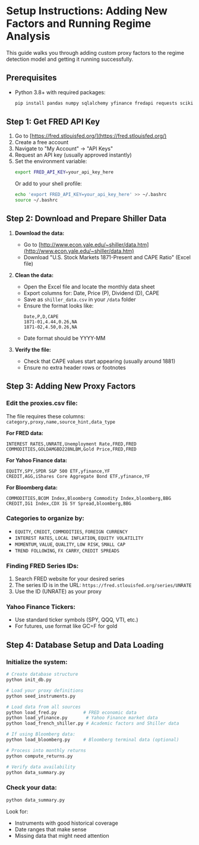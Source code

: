 # Setup Instructions: Adding New Factors and Running Regime Analysis

This guide walks you through adding custom proxy factors to the regime detection model and getting it running successfully.

## Prerequisites

- Python 3.8+ with required packages:
  ```bash
  pip install pandas numpy sqlalchemy yfinance fredapi requests scikit-learn matplotlib seaborn
  ```

## Step 1: Get FRED API Key

1. Go to [https://fred.stlouisfed.org/](https://fred.stlouisfed.org/)
2. Create a free account
3. Navigate to "My Account" → "API Keys"
4. Request an API key (usually approved instantly)
5. Set the environment variable:
   ```bash
   export FRED_API_KEY=your_api_key_here
   ```
   Or add to your shell profile:
   ```bash
   echo 'export FRED_API_KEY=your_api_key_here' >> ~/.bashrc
   source ~/.bashrc
   ```

## Step 2: Download and Prepare Shiller Data

1. **Download the data:**
   - Go to [http://www.econ.yale.edu/~shiller/data.htm](http://www.econ.yale.edu/~shiller/data.htm)
   - Download "U.S. Stock Markets 1871-Present and CAPE Ratio" (Excel file)

2. **Clean the data:**
   - Open the Excel file and locate the monthly data sheet
   - Export columns for: Date, Price (P), Dividend (D), CAPE
   - Save as `shiller_data.csv` in your `/data` folder
   - Ensure the format looks like:
     ```csv
     Date,P,D,CAPE
     1871-01,4.44,0.26,NA
     1871-02,4.50,0.26,NA
     ```
   - Date format should be YYYY-MM

3. **Verify the file:**
   - Check that CAPE values start appearing (usually around 1881)
   - Ensure no extra header rows or footnotes

## Step 3: Adding New Proxy Factors

### Edit the proxies.csv file:

The file requires these columns: `category,proxy,name,source_hint,data_type`

**For FRED data:**
```csv
INTEREST RATES,UNRATE,Unemployment Rate,FRED,FRED
COMMODITIES,GOLDAMGBD228NLBM,Gold Price,FRED,FRED
```

**For Yahoo Finance data:**
```csv
EQUITY,SPY,SPDR S&P 500 ETF,yfinance,YF
CREDIT,AGG,iShares Core Aggregate Bond ETF,yfinance,YF
```

**For Bloomberg data:**
```csv
COMMODITIES,BCOM Index,Bloomberg Commodity Index,bloomberg,BBG
CREDIT,IG1 Index,CDX IG 5Y Spread,bloomberg,BBG
```

### Categories to organize by:
- `EQUITY`, `CREDIT`, `COMMODITIES`, `FOREIGN CURRENCY`
- `INTEREST RATES`, `LOCAL INFLATION`, `EQUITY VOLATILITY`
- `MOMENTUM`, `VALUE`, `QUALITY`, `LOW RISK`, `SMALL CAP`
- `TREND FOLLOWING`, `FX CARRY`, `CREDIT SPREADS`

### Finding FRED Series IDs:
1. Search FRED website for your desired series
2. The series ID is in the URL: `https://fred.stlouisfed.org/series/UNRATE`
3. Use the ID (UNRATE) as your proxy

### Yahoo Finance Tickers:
- Use standard ticker symbols (SPY, QQQ, VTI, etc.)
- For futures, use format like GC=F for gold

## Step 4: Database Setup and Data Loading

### Initialize the system:
```bash
# Create database structure
python init_db.py

# Load your proxy definitions
python seed_instruments.py

# Load data from all sources
python load_fred.py          # FRED economic data
python load_yfinance.py       # Yahoo Finance market data
python load_french_shiller.py # Academic factors and Shiller data

# If using Bloomberg data:
python load_bloomberg.py     # Bloomberg terminal data (optional)

# Process into monthly returns
python compute_returns.py

# Verify data availability
python data_summary.py
```

### Check your data:
```bash
python data_summary.py
```
Look for:
- Instruments with good historical coverage
- Date ranges that make sense
- Missing data that might need attention